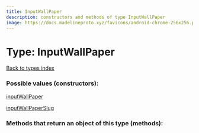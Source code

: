 ```yaml
---
title: InputWallPaper
description: constructors and methods of type InputWallPaper
image: https://docs.madelineproto.xyz/favicons/android-chrome-256x256.png
---
```

# Type: InputWallPaper  
[Back to types index](index.md)



### Possible values (constructors):

[inputWallPaper](../constructors/inputWallPaper.md)  

[inputWallPaperSlug](../constructors/inputWallPaperSlug.md)  



### Methods that return an object of this type (methods):



